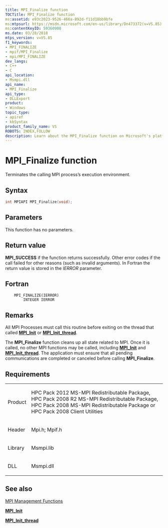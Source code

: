 ```yaml
---
title: MPI_Finalize function
TOCTitle: MPI_Finalize function
ms:assetid: e93c2023-9526-466a-892d-f11d18bb9bfe
ms:mtpsurl: https://msdn.microsoft.com/en-us/library/Dn473372(v=VS.85)
ms:contentKeyID: 59360908
ms.date: 03/28/2018
mtps_version: v=VS.85
f1_keywords:
- MPI_FINALIZE
- mpif/MPI_Finalize
- mpi/MPI_FINALIZE
dev_langs:
- C++
- C
api_location:
- Msmpi.dll
api_name:
- MPI_Finalize
api_type:
- DLLExport
product:
- Windows
topic_type:
- apiref
- kbSyntax
product_family_name: VS
ROBOTS: INDEX,FOLLOW
description: Learn about the MPI_Finalize function on Microsoft's platform. Understand its syntax, parameters, return value, and how it impacts MPI processes.
---
```


# MPI\_Finalize function

Terminates the calling MPI process’s execution environment.

## Syntax

``` c++
int MPIAPI MPI_Finalize(void);
```

## Parameters

This function has no parameters.

## Return value

**MPI\_SUCCESS** if the function returns successfully. Other error codes if the call failed for other reasons (such as invalid arguments). In Fortran the return value is stored in the *IERROR* parameter.

## Fortran

``` FORTRAN
    MPI_FINALIZE(IERROR)
        INTEGER IERROR
```

## Remarks

All MPI Processes must call this routine before exiting on the thread that called [**MPI\_Init**](mpi-init-function.md) or [**MPI\_Init\_thread**](mpi-init-thread-function.md).

The **MPI\_Finalize** function cleans up all state related to MPI. Once it is called, no other MPI functions may be called, including [**MPI\_Init**](mpi-init-function.md) and [**MPI\_Init\_thread**](mpi-init-thread-function.md). The application must ensure that all pending communications are completed or canceled before calling **MPI\_Finalize**.

## Requirements

<table>
<colgroup>
<col  />
<col  />
</colgroup>
<tbody>
<tr class="odd">
<td><p>Product</p></td>
<td><p>HPC Pack 2012 MS-MPI Redistributable Package, HPC Pack 2008 R2 MS-MPI Redistributable Package, HPC Pack 2008 MS-MPI Redistributable Package or HPC Pack 2008 Client Utilities</p></td>
</tr>
<tr class="even">
<td><p>Header</p></td>
<td>Mpi.h;
Mpif.h</td>
</tr>
<tr class="odd">
<td><p>Library</p></td>
<td>Msmpi.lib</td>
</tr>
<tr class="even">
<td><p>DLL</p></td>
<td>Msmpi.dll</td>
</tr>
</tbody>
</table>


## See also

[MPI Management Functions](mpi-management-functions.md)

[**MPI\_Init**](mpi-init-function.md)

[**MPI\_Init\_thread**](mpi-init-thread-function.md)

